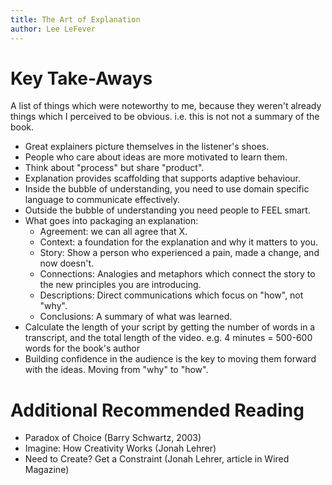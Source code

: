```yaml
---
title: The Art of Explanation
author: Lee LeFever
---
```


# Key Take-Aways

A list of things which were noteworthy to me, because they weren't already
things which I perceived to be obvious. i.e. this is not  not a summary of 
the book.

- Great explainers picture themselves in the listener's shoes.
- People who care about ideas are more motivated to learn them.
- Think about "process" but share "product".
- Explanation provides scaffolding that supports adaptive behaviour.
- Inside the bubble of understanding, you need to use domain specific language
  to communicate effectively.
- Outside the bubble of understanding you need people to FEEL smart.
- What goes into packaging an explanation:
  - Agreement: we can all agree that X.
  - Context: a foundation for the explanation and why it matters to you.
  - Story: Show a person who experienced a pain, made a change, and now doesn't.
  - Connections: Analogies and metaphors which connect the story to the new
    principles you are introducing.
  - Descriptions: Direct communications which focus on "how", not "why".
  - Conclusions: A summary of what was learned.
- Calculate the length of your script by getting the number of words in a
  transcript, and the total length of the video. e.g. 4 minutes = 500-600 words
  for the book's author
- Building confidence in the audience is the key to moving them forward with the
  ideas. Moving from "why" to "how".

# Additional Recommended Reading

- Paradox of Choice (Barry Schwartz, 2003)
- Imagine: How Creativity Works (Jonah Lehrer)
- Need to Create? Get a Constraint (Jonah Lehrer, article in Wired Magazine) 
